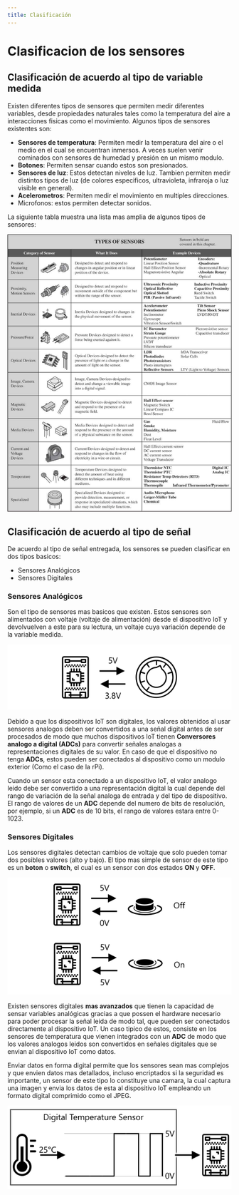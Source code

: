 ```yaml
---
title: Clasificación
---
```


# Clasificacion de los sensores

## Clasificación de acuerdo al tipo de variable medida

Existen diferentes tipos de sensores que permiten medir diferentes variables, desde propiedades naturales tales como la temperatura del aire a interacciones fisicas como el movimiento.
Algunos tipos de sensores existentes son:
* **Sensores de temperatura**: Permiten medir la temperatura del aire o el medio en el cual se encuentran inmersos. A veces suelen venir cominados con sensores de humedad y presión en un mismo modulo.
* **Botones**: Permiten sensar cuando estos son presionados.
* **Sensores de luz**: Estos detectan niveles de luz. Tambien permiten medir distintos tipos de luz (de colores especificos, ultravioleta, infraroja o luz visible en general).
* **Acelerometros**: Permiten medir el movimiento en multiples direcciones.
* Microfonos: estos permiten detectar sonidos.

La siguiente tabla muestra una lista mas amplia de algunos tipos de sensores:

![tipos_sensores](/img/sensores/tipos-sensores_monk.jpg)

## Clasificación de acuerdo al tipo de señal

De acuerdo al tipo de señal entregada, los sensores se pueden clasificar en dos tipos basicos:
* Sensores Analógicos
* Sensores Digitales

### Sensores Analógicos

Son el tipo de sensores mas basicos que existen. Estos sensores son alimentados con voltaje (voltaje de alimentación) desde el dispositivo IoT y devolvuelven a este para su lectura, un voltaje cuya variación depende de la variable medida. 

![sensor_analogo](/img/sensores/potentiometer.png)

Debido a que los dispositivos IoT son digitales, los valores obtenidos al usar sensores analogos deben ser convertidos a una señal digital antes de ser procesados de modo que muchos dispositivos IoT tienen **Conversores analogo a digital (ADCs)** para convertir señales analogas a representaciones digitales de su valor. En caso de que el dispositivo no tenga **ADCs**, estos pueden ser conectados al dispositivo como un modulo exterior (Como el caso de la rPi).

Cuando un sensor esta conectado a un dispositivo IoT, el valor analogo leido debe ser convertido a una representación digital la cual depende del rango de variación de la señal analoga de entrada y del tipo de dispositivo. El rango de valores de un **ADC** depende del numero de bits de resolución, por ejemplo, si un **ADC** es de 10 bits, el rango de valores estara entre 0-1023.

### Sensores Digitales

Los sensores digitales detectan cambios de voltaje que solo pueden tomar dos posibles valores (alto y bajo). El tipo mas simple de sensor de este tipo es un **boton** o **switch**, el cual es un sensor con dos estados **ON** y **OFF**.

![sensor_digital](/img/sensores/button.png)

Existen sensores digitales **mas avanzados** que tienen la capacidad de sensar variables analógicas gracias a que possen el hardware necesario para poder procesar la señal leida de modo tal, que pueden ser conectados directamente al dispositivo IoT. Un caso tipico de estos, consiste en los sensores de temperatura que vienen integrados con un **ADC** de modo que los valores analogos leidos son convertidos en señales digitales que se envian al dispositivo IoT como datos. 

Enviar datos en forma digital permite que los sensores sean mas complejos y que envien datos mas detallados, incluso encriptados si la seguridad es importante, un sensor de este tipo lo constituye una camara, la cual captura una imagen y envia los datos de esta al dispositivo IoT empleando un formato digital comprimido como el JPEG.

![sensor_digital_inteligente](/img/sensores/temperature-as-digital.png)

